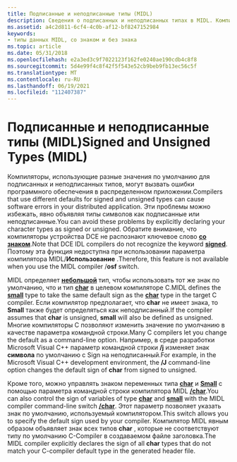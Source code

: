```yaml
---
title: Подписанные и неподписанные типы (MIDL)
description: Сведения о подписанных и неподписанных типах в MIDL. Компиляторы, использующие различные типы значений по умолчанию, могут вызывать ошибки программного обеспечения в распределенном приложении.
ms.assetid: a4c2d811-6cf4-4c0b-af12-bf8247152984
keywords:
- типы данных MIDL, со знаком и без знака
ms.topic: article
ms.date: 05/31/2018
ms.openlocfilehash: e2a3ed3c9f7022123f162fe0240ae190cdb4c8f8
ms.sourcegitcommit: 5d4e99f4c8f42f5f543e52cb9beb9fb13ec56c5f
ms.translationtype: MT
ms.contentlocale: ru-RU
ms.lasthandoff: 06/19/2021
ms.locfileid: "112407387"
---
```

# <a name="signed-and-unsigned-types-midl"></a><span data-ttu-id="ca554-105">Подписанные и неподписанные типы (MIDL)</span><span class="sxs-lookup"><span data-stu-id="ca554-105">Signed and Unsigned Types (MIDL)</span></span>

<span data-ttu-id="ca554-106">Компиляторы, использующие разные значения по умолчанию для подписанных и неподписанных типов, могут вызвать ошибки программного обеспечения в распределенном приложении.</span><span class="sxs-lookup"><span data-stu-id="ca554-106">Compilers that use different defaults for signed and unsigned types can cause software errors in your distributed application.</span></span> <span data-ttu-id="ca554-107">Эти проблемы можно избежать, явно объявляя типы символов как подписанные или неподписанные.</span><span class="sxs-lookup"><span data-stu-id="ca554-107">You can avoid these problems by explicitly declaring your character types as signed or unsigned.</span></span> <span data-ttu-id="ca554-108">Обратите внимание, что компиляторы устройства DCE не распознают ключевое слово [**со знаком**](signed.md).</span><span class="sxs-lookup"><span data-stu-id="ca554-108">Note that DCE IDL compilers do not recognize the keyword [**signed**](signed.md).</span></span> <span data-ttu-id="ca554-109">Поэтому эта функция недоступна при использовании параметра компилятора MIDL/**Использование** .</span><span class="sxs-lookup"><span data-stu-id="ca554-109">Therefore, this feature is not available when you use the MIDL compiler /**osf** switch.</span></span>

<span data-ttu-id="ca554-110">MIDL определяет [**небольшой**](small.md) тип, чтобы использовать тот же знак по умолчанию, что и тип [**char**](char-idl.md) в целевом компиляторе C.</span><span class="sxs-lookup"><span data-stu-id="ca554-110">MIDL defines the [**small**](small.md) type to take the same default sign as the [**char**](char-idl.md) type in the target C compiler.</span></span> <span data-ttu-id="ca554-111">Если компилятор предполагает, что **char** не имеет знака, то **Small** также будет определяться как неподписанный.</span><span class="sxs-lookup"><span data-stu-id="ca554-111">If the compiler assumes that **char** is unsigned, **small** will also be defined as unsigned.</span></span> <span data-ttu-id="ca554-112">Многие компиляторы C позволяют изменить значение по умолчанию в качестве параметра командной строки.</span><span class="sxs-lookup"><span data-stu-id="ca554-112">Many C compilers let you change the default as a command-line option.</span></span> <span data-ttu-id="ca554-113">Например, в среде разработки Microsoft Visual C++ параметр командной строки **/j** изменяет знак **символа** по умолчанию с Sign на неподписанный.</span><span class="sxs-lookup"><span data-stu-id="ca554-113">For example, in the Microsoft Visual C++ development environment, the **/J** command-line option changes the default sign of **char** from signed to unsigned.</span></span>

<span data-ttu-id="ca554-114">Кроме того, можно управлять знаком переменных типа [**char**](char-idl.md) и [**Small**](small.md) с помощью параметра командной строки компилятора MIDL [**/char**](-char.md).</span><span class="sxs-lookup"><span data-stu-id="ca554-114">You can also control the sign of variables of type [**char**](char-idl.md) and [**small**](small.md) with the MIDL compiler command-line switch [**/char**](-char.md).</span></span> <span data-ttu-id="ca554-115">Этот параметр позволяет указать знак по умолчанию, используемый компилятором.</span><span class="sxs-lookup"><span data-stu-id="ca554-115">This switch allows you to specify the default sign used by your compiler.</span></span> <span data-ttu-id="ca554-116">Компилятор MIDL явным образом объявляет знак всех типов **char** , которые не соответствуют типу по умолчанию C-Compiler в создаваемом файле заголовка.</span><span class="sxs-lookup"><span data-stu-id="ca554-116">The MIDL compiler explicitly declares the sign of all **char** types that do not match your C-compiler default type in the generated header file.</span></span>

 

 




